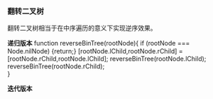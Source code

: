 ### **翻转二叉树**
翻转二叉树相当于在中序遍历的意义下实现逆序效果。

**递归版本**
function reverseBinTree(rootNode){
	if (rootNode === Node.nilNode) {return;}
	[rootNode.lChild,rootNode.rChild] = [rootNode.rChild,rootNode.lChild];
	reverseBinTree(rootNode.lChild);
	reverseBinTree(rootNode.rChild);	
}


**迭代版本**

